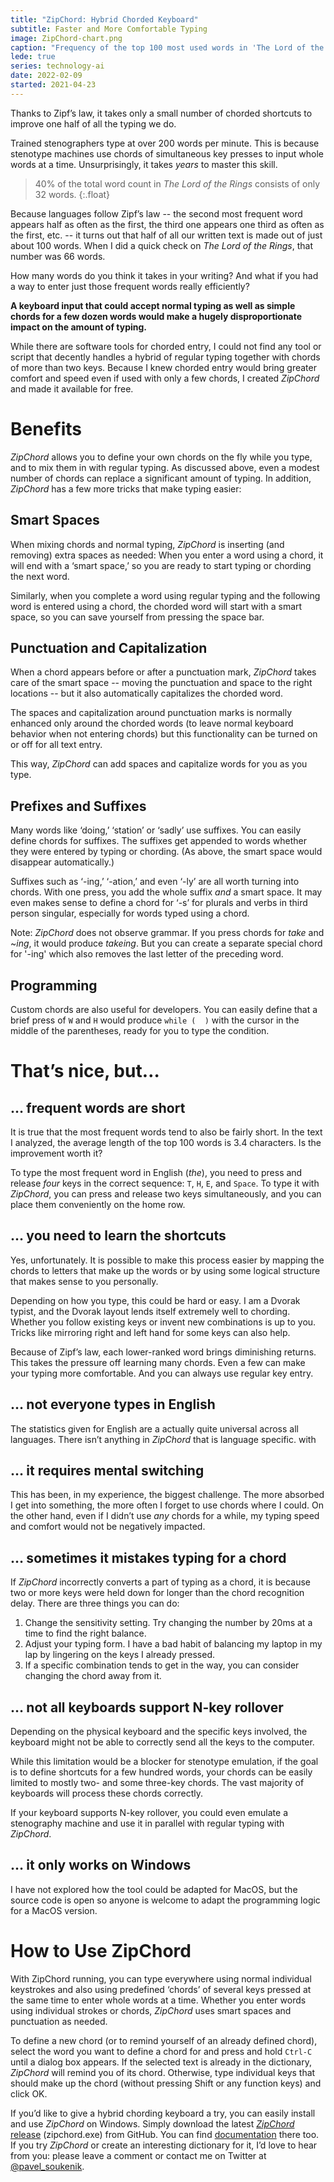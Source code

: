 ```yaml
---
title: "ZipChord: Hybrid Chorded Keyboard"
subtitle: Faster and More Comfortable Typing
image: ZipChord-chart.png
caption: "Frequency of the top 100 most used words in 'The Lord of the Rings,' demonstrating Zipf's law in action. The most frequent word makes up 6% of all words in the text."
lede: true
series: technology-ai
date: 2022-02-09
started: 2021-04-23
---
```


Thanks to Zipf’s law, it takes only a small number of chorded shortcuts to improve one half of all the typing we do.

Trained stenographers type at over 200 words per minute. This is because stenotype machines use chords of simultaneous key presses to input whole words at a time. Unsurprisingly, it takes _years_ to master this skill.

> 40% of the total word count in _The Lord of the Rings_ consists of only 32 words.
{:.float}

Because languages follow Zipf’s law -- the second most frequent word appears half as often as the first, the third one appears one third as often as the first, etc. -- it turns out that half of all our written text is made out of just about 100 words. When I did a quick check on _The Lord of the Rings_, that number was 66 words.

How many words do you think it takes in your writing? And what if you had a way to enter just those frequent words really efficiently?

**A keyboard input that could accept normal typing as well as simple chords for a few dozen words would make a hugely disproportionate impact on the amount of typing.**

While there are software tools for chorded entry, I could not find any tool or script that decently handles a hybrid of regular typing together with chords of more than two keys. Because I knew chorded entry would bring greater comfort and speed even if used with only a few chords, I created _ZipChord_ and made it available for free.

# Benefits

_ZipChord_ allows you to define your own chords on the fly while you type, and to mix them in with regular typing. As discussed above, even a modest number of chords can replace a significant amount of typing. In addition, _ZipChord_ has a few more tricks that make typing easier:

## Smart Spaces

When mixing chords and normal typing, _ZipChord_ is inserting (and removing) extra spaces as needed: When you enter a word using a chord, it will end with a ‘smart space,’ so you are ready to start typing or chording the next word.

Similarly, when you complete a word using regular typing and the following word is entered using a chord, the chorded word will start with a smart space, so you can save yourself from pressing the space bar.

## Punctuation and Capitalization

When a chord appears before or after a punctuation mark, _ZipChord_ takes care of the smart space -- moving the punctuation and space to the right locations -- but it also automatically capitalizes the chorded word.

The spaces and capitalization around punctuation marks is normally enhanced only around the chorded words (to leave normal keyboard behavior when not entering chords) but this functionality can be turned on or off for all text entry.

This way, _ZipChord_ can add spaces and capitalize words for you as you type.

## Prefixes and Suffixes

Many words like ‘doing,’ ‘station’ or ‘sadly’ use suffixes. You can easily define chords for suffixes. The suffixes get appended to words whether they were entered by typing or chording. (As above, the smart space would disappear automatically.)

Suffixes such as ‘-ing,’ ‘-ation,’ and even ‘-ly’ are all worth turning into chords. With one press, you add the whole suffix _and_ a smart space. It may even makes sense to define a chord for ‘-s’ for plurals and verbs in third person singular, especially for words typed using a chord.

Note: _ZipChord_ does not observe grammar. If you press chords for _take_ and ~_ing_, it would produce _takeing_. But you can create a separate special chord for '-ing' which also removes the last letter of the preceding word.

## Programming

Custom chords are also useful for developers. You can easily define that a brief press of `W` and `H` would produce `while (  )` with the cursor in the middle of the parentheses, ready for you to type the condition.

# That’s nice, but…

## … frequent words are short

It is true that the most frequent words tend to also be fairly short. In the text I analyzed, the average length of the top 100 words is 3.4 characters. Is the improvement worth it?

To type the most frequent word in English (_the_), you need to press and release _four_ keys in the correct sequence: `T`, `H`, `E`, and `Space`. To type it with _ZipChord_, you can press and release two keys simultaneously, and you can place them conveniently on the home row.

## … you need to learn the shortcuts

Yes, unfortunately. It is possible to make this process easier by mapping the chords to letters that make up the words or by using some logical structure that makes sense to you personally.

Depending on how you type, this could be hard or easy. I am a Dvorak typist, and the Dvorak layout lends itself extremely well to chording. Whether you follow existing keys or invent new combinations is up to you. Tricks like mirroring right and left hand for some keys can also help.

Because of Zipf’s law, each lower-ranked word brings diminishing returns. This takes the pressure off learning many chords. Even a few can make your typing more comfortable. And you can always use regular key entry.

## … not everyone types in English

The statistics given for English are a actually quite universal across all languages. There isn’t anything in _ZipChord_ that is language specific. with

## … it requires mental switching

This has been, in my experience, the biggest challenge. The more absorbed I get into something, the more often I forget to use chords where I could. On the other hand, even if I didn’t use _any_ chords for a while, my typing speed and comfort would not be negatively impacted.

## … sometimes it mistakes typing for a chord

If _ZipChord_ incorrectly converts a part of typing as a chord, it is because two or more keys were held down for longer than the chord recognition delay. There are three things you can do:

1.  Change the sensitivity setting. Try changing the number by 20ms at a time to find the right balance.
2.  Adjust your typing form. I have a bad habit of balancing my laptop in my lap by lingering on the keys I already pressed.
3.  If a specific combination tends to get in the way, you can consider changing the chord away from it.

## … not all keyboards support N-key rollover

Depending on the physical keyboard and the specific keys involved, the keyboard might not be able to correctly send all the keys to the computer.

While this limitation would be a blocker for stenotype emulation, if the goal is to define shortcuts for a few hundred words, your chords can be easily limited to mostly two- and some three-key chords. The vast majority of keyboards will process these chords correctly.

If your keyboard supports N-key rollover, you could even emulate a stenography machine and use it in parallel with regular typing with _ZipChord_.

## … it only works on Windows

I have not explored how the tool could be adapted for MacOS, but the source code is open so anyone is welcome to adapt the programming logic for a MacOS version.

# How to Use ZipChord

With ZipChord running, you can type everywhere using normal individual keystrokes and also using predefined ‘chords’ of several keys pressed at the same time to enter whole words at a time. Whether you enter words using individual strokes or chords, _ZipChord_ uses smart spaces and punctuation as needed.

To define a new chord (or to remind yourself of an already defined chord), select the word you want to define a chord for and press and hold `Ctrl-C` until a dialog box appears. If the selected text is already in the dictionary, _ZipChord_ will remind you of its chord. Otherwise, type individual keys that should make up the chord (without pressing Shift or any function keys) and click OK.

If you’d like to give a hybrid chording keyboard a try, you can easily install and use _ZipChord_ on Windows. Simply download the latest [_ZipChord_ release](https://github.com/psoukie/zipchord/releases) (zipchord.exe) from GitHub. You can find [documentation](https://github.com/psoukie/zipchord) there too. If you try _ZipChord_ or create an interesting dictionary for it, I’d love to hear from you: please leave a comment or contact me on Twitter at [@pavel_soukenik](https://twitter.com/pavel_soukenik).
